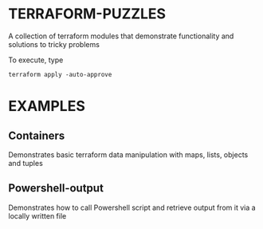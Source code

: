 # TERRAFORM-PUZZLES
A collection of terraform modules that demonstrate functionality and solutions to tricky problems

To execute, type
```
terraform apply -auto-approve
```

# EXAMPLES
## Containers
Demonstrates basic terraform data manipulation with maps, lists, objects and tuples

## Powershell-output
Demonstrates how to call Powershell script and retrieve output from it via a locally written file